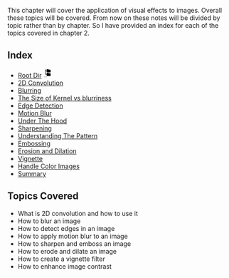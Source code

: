 This chapter will cover the application of visual effects to images. Overall these topics will be covered. From now on these notes will be divided by topic rather than by chapter. So I have provided an index for each of the topics covered in chapter 2.

## Index 

- [Root Dir](Study_Notes_2024/OpenCV_With_Python/Index.md) <img src="Assets/root.png" alt="Root Dir Folder" style="width:20px;height:20px;">
- [2D Convolution](Ch2/2D_Convolution.md)
- [Blurring](Ch2/Blurring.md)
- [The Size of Kernel vs blurriness](Ch2/kernel.md)
- [Edge Detection](Ch2/Edge_Detection.md)
- [Motion Blur](Ch2/Motion_Blur.md)
- [Under The Hood](Ch2/Under_The_Hood.md)
- [Sharpening](Ch2/sharpening.md)
- [Understanding The Pattern](Ch2/Understanding_Pattern.md)
- [Embossing](Ch2/Embossing.md)
- [Erosion and Dilation](Ch2/Erosion.md)
- [Vignette](Ch2/vignette.md)
- [Handle Color Images](Ch2/color_img.md)
- [Summary](Ch2/Summary.md)

## Topics Covered

- What is 2D convolution and how to use it
- How to blur an image
- How to detect edges in an image
- How to apply motion blur to an image
- How to sharpen and emboss an image
- How to erode and dilate an image
- How to create a vignette filter
- How to enhance image contrast
